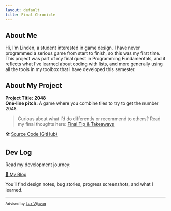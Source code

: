 ```yaml
---
layout: default
title: Final Chronicle
---
```


## About Me

Hi, I'm Linden, a student interested in game design. I have never programmed a serious game from start to finish, so this was my first time.
This project was part of my final quest in Programming Fundamentals, and it reflects what I’ve learned about coding with lists, and more generally using all the tools in my toolbox that I have developed this semester.

## About My Project

**Project Title:** **2048**   
**One-line pitch:** A game where you combine tiles to try to get the number 2048.

> Curious about what I’d do differently or recommend to others? Read my final thoughts here: [Final Tip & Takeaways](_posts/2025-05-23-tip.md)

🛠️ [Source Code (GitHub)](https://github.com//YOURPROJECT)  

## Dev Log

Read my development journey:  

[📝 My Blog](blog.html)

You’ll find design notes, bug stories, progress screenshots, and what I learned.

---

<small>Advised by [Lux Vijayan](mailto:laxmiv2@illinois.edu)</small>
